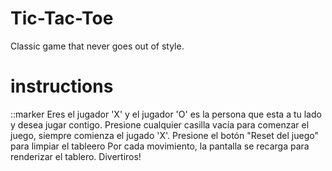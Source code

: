 # Tic-Tac-Toe
Classic game that never goes out of style.

# instructions
::marker Eres el jugador 'X' y el jugador 'O' es la persona que esta a tu lado y desea jugar contigo.
Presione cualquier casilla vacía para comenzar el juego, siempre comienza el jugado 'X'.
Presione el botón "Reset del juego" para limpiar el tableero
Por cada movimiento, la pantalla se recarga para renderizar el tablero. 
Divertiros!

